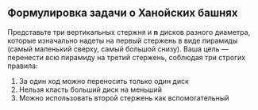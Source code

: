 ## Формулировка задачи о Ханойских башнях

Представьте три вертикальных стержня и **n** дисков разного диаметра, которые изначально надеты на первый стержень в виде пирамиды (самый маленький сверху, самый большой снизу). Ваша цель — перенести всю пирамиду на третий стержень, соблюдая три строгих правила:

1. За один ход можно переносить только один диск
2. Нельзя класть больший диск на меньший
3. Можно использовать второй стержень как вспомогательный
